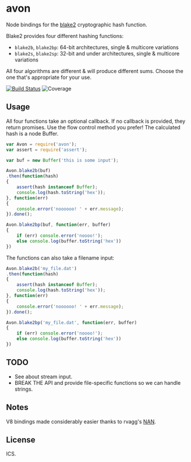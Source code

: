 # avon

Node bindings for the [blake2](https://blake2.net) cryptographic hash function.

Blake2 provides four different hashing functions:

* `blake2b`, `blake2bp`: 64-bit architectures, single & multicore variations
* `blake2s`, `blake2sp`: 32-bit and under architectures, single & multicore variations

All four algorithms are different & will produce different sums. Choose the one that's appropriate for your use.

[![Build Status](http://img.shields.io/travis/ceejbot/avon.svg?style=flat)](http://travis-ci.org/ceejbot/avon)
![Coverage](http://img.shields.io/badge/coverage-100%25-green.svg?style=flat)

## Usage

All four functions take an optional callback. If no callback is provided, they return promises. Use the flow control method you prefer! The calculated hash is a node Buffer.

```javascript
var Avon = require('avon');
var assert = require('assert');

var buf = new Buffer('this is some input');

Avon.blake2b(buf)
.then(function(hash)
{
	assert(hash instanceof Buffer);
	console.log(hash.toString('hex'));
}, function(err)
{
	console.error('noooooo! ' + err.message);
}).done();

Avon.blake2bp(buf, function(err, buffer)
{
	if (err) console.error('noooo!');
	else console.log(buffer.toString('hex'))
})
```

The functions can also take a filename input:

```javascript
Avon.blake2b('my_file.dat')
.then(function(hash)
{
	assert(hash instanceof Buffer);
	console.log(hash.toString('hex'));
}, function(err)
{
	console.error('noooooo! ' + err.message);
}).done();

Avon.blake2bp('my_file.dat', function(err, buffer)
{
	if (err) console.error('noooo!');
	else console.log(buffer.toString('hex'))
})
```

## TODO

- See about stream input.
- BREAK THE API and provide file-specific functions so we can handle strings.

## Notes

V8 bindings made considerably easier thanks to rvagg's [NAN](https://github.com/rvagg/nan).

## License

ICS.
